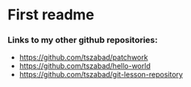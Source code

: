 # First readme
### Links to my other github repositories:
* https://github.com/tszabad/patchwork
* https://github.com/tszabad/hello-world
* https://github.com/tszabad/git-lesson-repository
